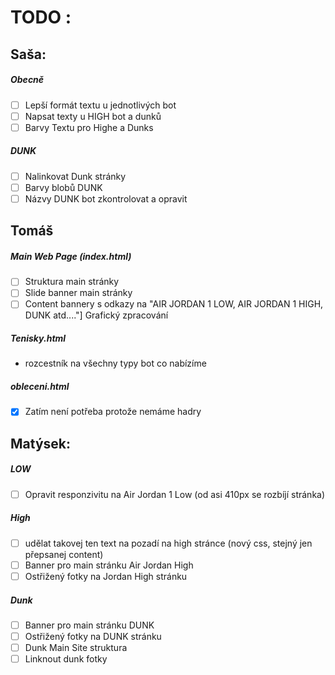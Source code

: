 # TODO :
## Saša:
##### Obecně
- [ ] Lepší formát textu u jednotlivých bot
- [ ] Napsat texty u HIGH bot a dunků
- [ ] Barvy Textu pro Highe a Dunks
##### DUNK
- [ ] Nalinkovat Dunk stránky
- [ ] Barvy blobů DUNK
- [ ] Názvy DUNK bot zkontrolovat a opravit

## Tomáš
##### Main Web Page (index.html)
- [ ] Struktura main stránky
- [ ] Slide banner main stránky
- [ ] Content bannery s odkazy na "AIR JORDAN 1 LOW, AIR JORDAN 1 HIGH, DUNK atd...."] Grafický zpracování
##### Tenisky.html
- rozcestník na všechny typy bot co nabízíme
##### obleceni.html
- [X] Zatím není potřeba protože nemáme hadry 

## Matýsek:
##### LOW
- [ ] Opravit responzivitu na Air Jordan 1 Low (od asi 410px se rozbíjí stránka)
##### High
- [ ] udělat takovej ten text na pozadí na high stránce (nový css, stejný jen přepsanej content)
- [ ] Banner pro main stránku Air Jordan High
- [ ] Ostřižený fotky na Jordan High stránku
##### Dunk
- [ ] Banner pro main stránku DUNK
- [ ] Ostřižený fotky na DUNK stránku
- [ ] Dunk Main Site struktura
- [ ] Linknout dunk fotky
